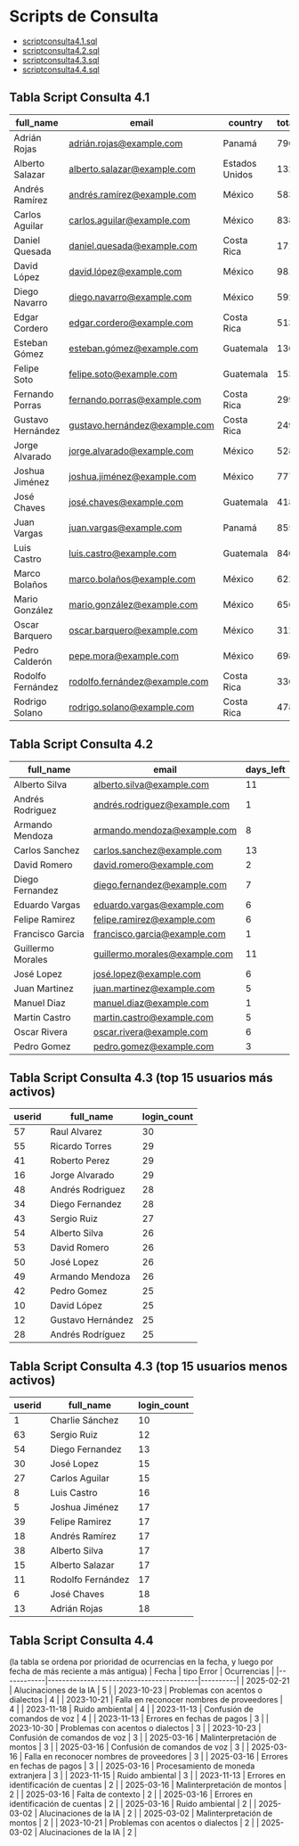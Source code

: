 # Scripts de Consulta

- [scriptconsulta4.1.sql](https://github.com/joshuacorraless/Caso-1--Entregable-2/blob/main/scriptconsulta4.1.sql)
- [scriptconsulta4.2.sql](https://github.com/joshuacorraless/Caso-1--Entregable-2/blob/main/scriptconsulta4.2.sql)
- [scriptconsulta4.3.sql](https://github.com/joshuacorraless/Caso-1--Entregable-2/blob/main/scriptconsulta4.3.sql)
- [scriptconsulta4.4.sql](https://github.com/joshuacorraless/Caso-1--Entregable-2/blob/main/scriptconsulta4.4.sql)

## Tabla Script Consulta 4.1
| full_name             | email                          | country        | total_paid_colones |
|-----------------------|--------------------------------|----------------|--------------------|
| Adrián Rojas          | adrián.rojas@example.com       | Panamá         | 7964.03            |
| Alberto Salazar       | alberto.salazar@example.com    | Estados Unidos | 13285.78           |
| Andrés Ramírez        | andrés.ramírez@example.com     | México         | 5838.75            |
| Carlos Aguilar        | carlos.aguilar@example.com     | México         | 8381.05            |
| Daniel Quesada        | daniel.quesada@example.com     | Costa Rica     | 1711.73            |
| David López           | david.lópez@example.com        | México         | 981.79             |
| Diego Navarro         | diego.navarro@example.com      | México         | 5927.63            |
| Edgar Cordero         | edgar.cordero@example.com      | Costa Rica     | 5130.59            |
| Esteban Gómez         | esteban.gómez@example.com      | Guatemala      | 1365.94            |
| Felipe Soto           | felipe.soto@example.com        | Guatemala      | 1536.35            |
| Fernando Porras       | fernando.porras@example.com    | Costa Rica     | 2991.45            |
| Gustavo Hernández     | gustavo.hernández@example.com  | Costa Rica     | 2490.01            |
| Jorge Alvarado        | jorge.alvarado@example.com     | México         | 5280.99            |
| Joshua Jiménez        | joshua.jiménez@example.com     | México         | 7774.26            |
| José Chaves           | josé.chaves@example.com        | Guatemala      | 4182.39            |
| Juan Vargas           | juan.vargas@example.com        | Panamá         | 8555.97            |
| Luis Castro           | luis.castro@example.com        | Guatemala      | 840.73             |
| Marco Bolaños         | marco.bolaños@example.com      | México         | 6224.83            |
| Mario González        | mario.gonzález@example.com     | México         | 6562.47            |
| Oscar Barquero        | oscar.barquero@example.com     | México         | 3125.57            |
| Pedro Calderón        | pepe.mora@example.com          | México         | 6987.96            |
| Rodolfo Fernández     | rodolfo.fernández@example.com  | Costa Rica     | 3368.68            |
| Rodrigo Solano        | rodrigo.solano@example.com     | Costa Rica     | 4784.11            |


## Tabla Script Consulta 4.2
| full_name           | email                        | days_left |
|---------------------|------------------------------|-----------|
| Alberto Silva       | alberto.silva@example.com     | 11        |
| Andrés Rodriguez    | andrés.rodriguez@example.com  | 1         |
| Armando Mendoza     | armando.mendoza@example.com   | 8         |
| Carlos Sanchez      | carlos.sanchez@example.com    | 13        |
| David Romero        | david.romero@example.com      | 2         |
| Diego Fernandez     | diego.fernandez@example.com   | 7         |
| Eduardo Vargas      | eduardo.vargas@example.com    | 6         |
| Felipe Ramirez      | felipe.ramirez@example.com    | 6         |
| Francisco Garcia    | francisco.garcia@example.com  | 1         |
| Guillermo Morales   | guillermo.morales@example.com | 11        |
| José Lopez          | josé.lopez@example.com        | 6         |
| Juan Martinez       | juan.martinez@example.com     | 5         |
| Manuel Diaz         | manuel.diaz@example.com       | 1         |
| Martin Castro       | martin.castro@example.com     | 5         |
| Oscar Rivera        | oscar.rivera@example.com      | 6         |
| Pedro Gomez         | pedro.gomez@example.com       | 3         |


## Tabla Script Consulta 4.3 (top 15 usuarios más activos)
| userid | full_name             | login_count |
|--------|-----------------------|-------------|
| 57     | Raul Alvarez          | 30          |
| 55     | Ricardo Torres        | 29          |
| 41     | Roberto Perez         | 29          |
| 16     | Jorge Alvarado        | 29          |
| 48     | Andrés Rodriguez      | 28          |
| 34     | Diego Fernandez       | 28          |
| 43     | Sergio Ruiz           | 27          |
| 54     | Alberto Silva         | 26          |
| 53     | David Romero          | 26          |
| 50     | José Lopez            | 26          |
| 49     | Armando Mendoza       | 26          |
| 42     | Pedro Gomez           | 25          |
| 10     | David López           | 25          |
| 12     | Gustavo Hernández     | 25          |
| 28     | Andrés Rodríguez      | 25          |

## Tabla Script Consulta 4.3 (top 15 usuarios menos activos)
| userid | full_name             | login_count |
|--------|-----------------------|-------------|
| 1      | Charlie Sánchez       | 10          |
| 63     | Sergio Ruiz           | 12          |
| 54     | Diego Fernandez       | 13          |
| 30     | José Lopez            | 15          |
| 27     | Carlos Aguilar        | 15          |
| 8      | Luis Castro           | 16          |
| 5      | Joshua Jiménez        | 17          |
| 39     | Felipe Ramirez        | 17          |
| 18     | Andrés Ramírez        | 17          |
| 38     | Alberto Silva         | 17          |
| 15     | Alberto Salazar       | 17          |
| 11     | Rodolfo Fernández     | 17          |
| 6      | José Chaves           | 18          |
| 13     | Adrián Rojas          | 18          |


## Tabla Script Consulta 4.4 
(la tabla se ordena por prioridad de ocurrencias en la fecha, y luego por fecha de más reciente a más antigua)
| Fecha      | tipo Error                               | Ocurrencias |
|------------|------------------------------------------|----------|
| 2025-02-21 | Alucinaciones de la IA                   | 5        | 
| 2023-10-23 | Problemas con acentos o dialectos        | 4        | 
| 2023-10-21 | Falla en reconocer nombres de proveedores | 4        | 
| 2023-11-18 | Ruido ambiental                          | 4        | 
| 2023-11-13 | Confusión de comandos de voz             | 4        | 
| 2023-11-13 | Errores en fechas de pagos               | 3        | 
| 2023-10-30 | Problemas con acentos o dialectos        | 3        | 
| 2023-10-23 | Confusión de comandos de voz             | 3        | 
| 2025-03-16 | Malinterpretación de montos             | 3        | 
| 2025-03-16 | Confusión de comandos de voz             | 3        | 
| 2025-03-16 | Falla en reconocer nombres de proveedores | 3        | 
| 2025-03-16 | Errores en fechas de pagos               | 3        | 
| 2025-03-16 | Procesamiento de moneda extranjera       | 3        | 
| 2023-11-15 | Ruido ambiental                          | 3        | 
| 2023-11-13 | Errores en identificación de cuentas    | 2        | 
| 2025-03-16 | Malinterpretación de montos             | 2        | 
| 2025-03-16 | Falta de contexto                        | 2        | 
| 2025-03-16 | Errores en identificación de cuentas    | 2        | 
| 2025-03-16 | Ruido ambiental                          | 2        | 
| 2025-03-02 | Alucinaciones de la IA                   | 2        | 
| 2025-03-02 | Malinterpretación de montos             | 2        | 
| 2023-10-21 | Problemas con acentos o dialectos        | 2        | 
| 2025-03-02 | Alucinaciones de la IA                   | 2        | 



